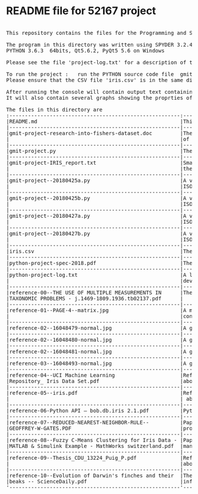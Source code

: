 # README file for 52167 project
<pre>

This repository contains the files for the Programming and Scripting project.

The program in this directory was written using SPYDER 3.2.4 from the Anaconda package.
PYTHON 3.6.3  64bits, Qt5.6.2, PyQt5 5.6 on Windows

Please see the file 'project-log.txt' for a description of the activites during this project.

To run the project :   run the PYTHON source code file  gmit--project.py
Please ensure that the CSV file 'iris.csv' is in the same directory as the PYTHON source file.

After running the console will contain output text containing the secriptive stats of the IRIS.CSV dataset.
It will also contain several graphs showing the proprties of the dataset.

The files in this directory are
:-------------------------------------------------------:----------------------------------------:
|README.md                                              |This file                               |
|-------------------------------------------------------|----------------------------------------|
|gmit-project-research-into-fishers-dataset.doc         |The 'final version' of the analysis     |
|                                                       |of the project                          |
|-------------------------------------------------------|----------------------------------------|
|gmit-project.py                                        |The 'final version' of the project code |
|-------------------------------------------------------|----------------------------------------|
|gmit-project-IRIS_report.txt                           |Small output file from the program with |
|                                                       |the statistics of the IRIS dataset      |
|-------------------------------------------------------|----------------------------------------|
|gmit-project--20180425a.py                             |A version of the project using the      |
|                                                       |ISO8601 date format for version tracking|
|-------------------------------------------------------|----------------------------------------|
|gmit-project--20180425b.py                             |A version of the project using the      |
|                                                       |ISO8601 date format for version tracking|
|-------------------------------------------------------|----------------------------------------|
|gmit-project--20180427a.py                             |A version of the project using the      |
|                                                       |ISO8601 date format for version tracking|
|-------------------------------------------------------|----------------------------------------|
|gmit-project--20180427b.py                             |A version of the project using the      |
|                                                       |ISO8601 date format for version tracking|
|-------------------------------------------------------|----------------------------------------|
|iris.csv                                               |The CSV file of IRIS data               |
|-------------------------------------------------------|----------------------------------------|
|python-project-spec-2018.pdf                           |The project spec                        |
|-------------------------------------------------------|----------------------------------------|
|python-project-log.txt                                 |A log file of activities during the     |
|                                                       |development of the project              |
|-------------------------------------------------------|----------------------------------------|
|reference-00--THE USE OF MULTIPLE MEASUREMENTS IN      |The paper for Fisher about the IRIS data|
|TAXONOMIC PROBLEMS - j.1469-1809.1936.tb02137.pdf      |                                        |
|-------------------------------------------------------|----------------------------------------|
|reference-01--PAGE-4--matrix.jpg                       |A matrix to calculate the factors that  |
|                                                       |control the length & width              |
|-------------------------------------------------------|----------------------------------------|
|reference-02--16048479-normal.jpg                      |A graphic from Fisher's paper           |
|-------------------------------------------------------|----------------------------------------|
|reference-02--16048480-normal.jpg                      |A graphic from Fisher's paper           |
|-------------------------------------------------------|----------------------------------------|
|reference-02--16048481-normal.jpg                      |A graphic from Fisher's paper           |
|-------------------------------------------------------|----------------------------------------|
|reference-03--16048493-normal.jpg                      |A graphic from Fisher's paper           |
|-------------------------------------------------------|----------------------------------------|
|reference-04--UCI Machine Learning                     |Reference file collected during research|
|Repository_ Iris Data Set.pdf                          |about FISHERS IRIS Dataset              |
|-------------------------------------------------------|----------------------------------------|
|reference-05--iris.pdf                                 |Reference file collected during research|
|                                                       | about FISHERS IRIS Dataset             |
|-------------------------------------------------------|----------------------------------------|
|reference-06-Python API — bob.db.iris 2.1.pdf          |Python API information                  |
|-------------------------------------------------------|----------------------------------------|
|reference-07--REDUCED-NEAREST-NEIGHBOR-RULE--          |Paper by Geoffrey W Gates about         |
|GEOFFREY-W-GATES.PDF                                   |processing data                         |
|-------------------------------------------------------|----------------------------------------|
|reference-08--Fuzzy C-Means Clustering for Iris Data - |Paper about using fizzy logic to get as |
|MATLAB & Simulink Example - MathWorks switzerland.pdf	|many datapoints into the correct class  |
|-------------------------------------------------------|----------------------------------------|
|reference-09--Thesis_CDU_13224_Puig_P.pdf              |Reference file collected during research|
|                                                       |about FISHERS IRIS Dataset              |
|-------------------------------------------------------|----------------------------------------|
|reference-10--Evolution of Darwin's finches and their  |The variation of species due to the     |
|beaks -- ScienceDaily.pdf                              |influence of the environment            |
'-------------------------------------------------------'----------------------------------------'

</pre>
